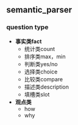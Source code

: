 ﻿## semantic_parser
### question type
* **事实类fact**
    * 统计类count
    * 排序类max，min
    * 判断类yes/no
    * 选择类choice
    * 比较类compare
    * 描述类description
    * 填槽类slot
* **观点类**
    * how
    * why